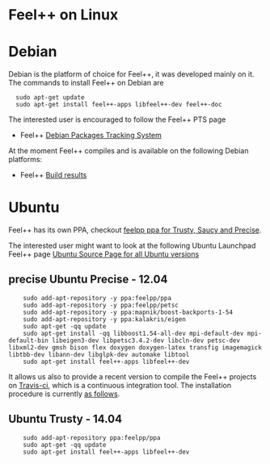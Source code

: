 Feel++ on Linux
===============

# Debian

Debian is the platform of choice for Feel++, it was developed mainly
on it. The commands to install Feel++ on Debian are

```
  sudo apt-get update
  sudo apt-get install feel++-apps libfeel++-dev feel++-doc
```

The interested user is encouraged to follow the Feel++ PTS page
* Feel++ <a href="http://packages.qa.debian.org/f/feel%2B%2B.html">Debian Packages Tracking System</a>

At the moment Feel++ compiles and is available on the following Debian
platforms:
* Feel++ <a href="https://buildd.debian.org/status/package.php?p=feel%2b%2b">Build results</a>

#  Ubuntu
Feel++ has its own PPA, checkout <a href="https://launchpad.net/~feelpp/+archive/ppa">feelpp ppa for Trusty, Saucy and Precise</a>.

The interested user might want to look at the following Ubuntu Launchpad Feel++ page <a href="https://launchpad.net/ubuntu/+source/feel++">Ubuntu Source
  Page for all Ubuntu versions</a>

## precise Ubuntu Precise - 12.04
```
	sudo add-apt-repository -y ppa:feelpp/ppa
	sudo add-apt-repository -y ppa:feelpp/petsc
	sudo add-apt-repository -y ppa:mapnik/boost-backports-1-54
	sudo add-apt-repository -y ppa:kalakris/eigen
	sudo apt-get -qq update
	sudo apt-get install -qq libboost1.54-all-dev mpi-default-dev mpi-default-bin libeigen3-dev libpetsc3.4.2-dev libcln-dev petsc-dev libxml2-dev gmsh bison flex doxygen doxygen-latex transfig imagemagick libtbb-dev libann-dev libglpk-dev automake libtool
	sudo apt-get install feel++-apps libfeel++-dev
```


It allows us also to provide a recent version to compile the Feel++ projects on <a href="https://travis-ci.org/feelpp/feelpp">Travis-ci</a>, which is a continuous integration tool.
The installation procedure is currently <a href="https://github.com/feelpp/feelpp/blob/develop/.travis.yml">as follows</a>.

## Ubuntu Trusty - 14.04
```
	sudo add-apt-repository ppa:feelpp/ppa
	sudo apt-get -qq update
	sudo apt-get install feel++-apps libfeel++-dev
```
